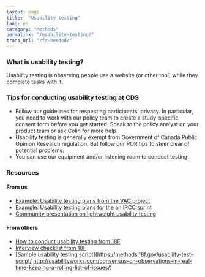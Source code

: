 ```yaml
---
layout: page
title:  "Usability testing"
lang: en
category: "Methods"
permalink: "/usability-testing/"
trans_url: "/fr-needed/"
---
```


### What is usability testing?
Usability testing is observing people use a website (or other tool) while they complete tasks with it.

### Tips for conducting usability testing at CDS
* Follow our guidelines for respecting participants' privacy. In particular, you need to work with our policy team to create a study-specific consent form before you get started. Speak to the policy analyst on your product team or ask Colin for more help.
* Usability testing is generally exempt from Government of Canada Public Opinion Research regulation. But follow our POR tips to steer clear of potential problems.
* You can use our equipment and/or listening room to conduct testing. 

### Resources

#### From us
* [Example: Usability testing plans from the VAC project](https://docs.google.com/document/d/1GW9GhvWqLDscLOb_CP8y0pGmW_iZ8MaSnELb_5w4hd0/edit)
* [Example: Usability testing plans for the an IRCC sprint](https://docs.google.com/presentation/d/1V_fhCoBXGRApBt3AI8qg4PFaRGXyDUkQmQ2YNjKScXI/edit#slide=id.g36be40e022_0_10)
* [Community presentation on lightweight usability testing](https://docs.google.com/presentation/d/1L6r6fBTVVUiuaBWNwjv0LWAfiYHMYyGuR2lepad24Mo/edit?usp=drive_web&ouid=115428102159383580616)

#### From others
* [How to conduct usability testing from 18F](https://18f.gsa.gov/2018/11/20/introduction-to-remote-moderated-usability-testing-part-2-how/)
* [Interview checklist from 18F](https://methods.18f.gov/interview-checklist/)
* [Sample usability testing script](https://methods.18f.gov/usability-test-script/
http://usabilityworks.com/consensus-on-observations-in-real-time-keeping-a-rolling-list-of-issues/)
